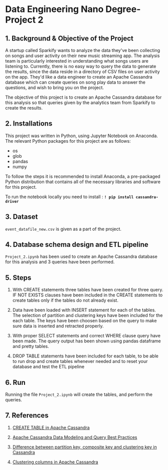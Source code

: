 # Data Engineering Nano Degree- Project 2

## 1. Background & Objective of the Project

A startup called Sparkify wants to analyze the data they've been collecting on songs and user activity on their new music streaming app. The analysis team is particularly interested in understanding what songs users are listening to. Currently, there is no easy way to query the data to generate the results, since the data reside in a directory of CSV files on user activity on the app. They'd like a data engineer to create an Apache Cassandra database which can create queries on song play data to answer the questions, and wish to bring you on the project.

The objective of this project is to create an Apache Cassandra database for this analysis so that queries given by the analytics team from Sparkify to create the results.


## 2. Installations

This project was written in Python, using Jupyter Notebook on Anaconda. The relevant Python packages for this project are as follows:

* os
* glob
* pandas
* numpy

To follow the steps it is recommended to install Anaconda, a pre-packaged Python distribution that contains all of the necessary libraries and software for this project.

To run the notebook locally you need to install : **`! pip install cassandra-driver`**


## 3. Dataset

`event_datafile_new.csv` is given as a part of the project. 



## 4. Database schema design and ETL pipeline 

`Project_2.ipynb` has been used to create an Apache Cassandra database for this analysis and 3 queries have been performed.


## 5. Steps

1. With CREATE statements three tables have been created for three query. IF NOT EXISTS clauses have been included in the CREATE statements to create tables only if the tables do not already exist.

2. Data have been loaded with INSERT statement for each of the tables. The selection of partition and clustering keys have been included for the each table. The keys have been choosen based on the query to make sure data is inserted and retracted properly.

3. With proper SELECT statements and correct WHERE clause query have been made. The query output has been shown using pandas dataframe and pretty tables.   

4. DROP TABLE statements have been included for each table, to be able to run drop and create tables whenever needed and to reset your database and test the ETL pipeline



## 6. Run

Running the file `Project_2.ipynb` will create the tables, and perform the queries. 


## 7. References

1. [CREATE TABLE in Apache Cassandra](https://docs.datastax.com/en/archived/cql/3.0/cql/cql_reference/create_table_r.html)

2. [Apache Cassandra Data Modeling and Query Best Practices](https://www.red-gate.com/simple-talk/sql/nosql-databases/apache-cassandra-data-modeling-and-query-best-practices/) 

3. [Difference between partition key, composite key and clustering key in Cassandra](https://stackoverflow.com/questions/24949676/difference-between-partition-key-composite-key-and-clustering-key-in-cassandra)

4. [Clustering columns in Apache Cassandra](https://docs.datastax.com/en/dse/5.1/cql/cql/cql_using/whereClustering.html)
